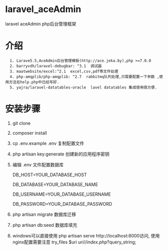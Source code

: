 # laravel_aceAdmin
laravel  aceAdmin  php后台管理框架

# 介绍

      1. Larave5.5,AceAdmin后台管理模板(http://ace.jeka.by),php >=7.0.0
      2. barryvdh/laravel-debugbar: ^3.1  调试器
      3. maatwebsite/excel:^2.1  excel,csv,pdf等文件处理
      4. php-amqplib/php-amqplib: ^2.7  rabbitmq队列处理,只需要配置一下参数 ,使用方法在help.php中已经写好.
      5. yajra/laravel-datatables-oracle  lavel datatables 集成使用很方便.


# 安装步骤
1. git clone 
2. composer install
3. cp .env.example .env 复制配置文件
4. php artisan key:generate 创建新的应用程序密钥
5. 编辑 .env 文件配置数据库

      DB_HOST=YOUR_DATABASE_HOST
      
      DB_DATABASE=YOUR_DATABASE_NAME
      
      DB_USERNAME=YOUR_DATABASE_USERNAME
      
      DB_PASSWORD=YOUR_DATABASE_PASSWORD
6. php artisan migrate  数据库迁移
7. php artisan db:seed  数据库填充
8. windows可以直接使用 php artisan serve  http://localhost:8000访问, 使用nginx配置需要注意 try_files $uri $uri/ /index.php?$query_string;
